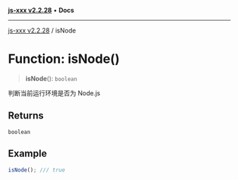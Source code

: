 [**js-xxx v2.2.28**](../README.md) • **Docs**

***

[js-xxx v2.2.28](../README.md) / isNode

# Function: isNode()

> **isNode**(): `boolean`

判断当前运行环境是否为 Node.js

## Returns

`boolean`

## Example

```ts
isNode(); /// true
```
